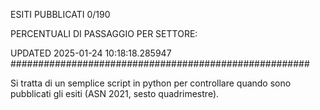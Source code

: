 ESITI PUBBLICATI 0/190 

PERCENTUALI DI PASSAGGIO PER SETTORE:

UPDATED 2025-01-24 10:18:18.285947
###################################################### 

Si tratta di un semplice script in python per controllare quando sono pubblicati gli esiti (ASN 2021, sesto quadrimestre).

